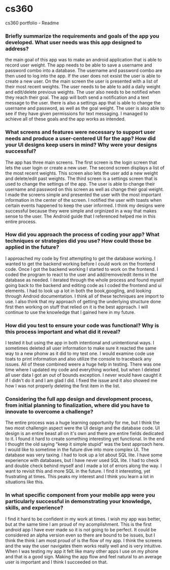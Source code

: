 # cs360
cs360 portfolio - Readme

### Briefly summarize the requirements and goals of the app you developed. What user needs was this app designed to address?
the main goal of this app was to make an android application that is able to record user weight. The app needs to be able to save a username and password combo into a database. The username and password combo are then used to log into the app. If the user does not exsist the user is able to create a new user. On the main screen the user is presented with a list of their most recent weights. The user needs to be able to add a daily weight and edit/delete previous weights. The user also needs to be notified when they reach their goal. The app will both send a notification and a text message to the user. there is also a settings app that is able to change the username and password, as well as the goal weight. The user is also able to see if they have given permissions for text messaging. I managed to achieve all of these goals and the app works as intended.
### What screens and features were necessary to support user needs and produce a user-centered UI for the app? How did your UI designs keep users in mind? Why were your designs successful?
The app has three main screens. The first screen is the login screen that lets the user login or create a new user. The second screen displays a list of the most recent weights. This screen also lets the user add a new weight and delete/edit past weights. The third screen is a settings screen that is used to change the settings of the app. The user is able to change their username and password on this screen as well as change their goal weight. I made the screens simple and presented the user with the most important information in the center of the screen. I notified the user with toasts when certain events happened to keep the user informed. I think my designs were successful because they were simple and orginized in a way that makes sense to the user. The Android guide that I referenced helped me in this entire process.
### How did you approach the process of coding your app? What techniques or strategies did you use? How could those be applied in the future?
I approached my code by first attempting to get the database working. I wanted to get the backend working before I could work on the frontend code. Once I got the backend working I started to work on the frontend. I coded the program to react to the user and add/remove/edit items in the database as needed. I iterated through the whole process and found myself going back to the backend and editing code as I coded the frontend and ui elements. I had to look up a lot in both the book,googling, and looking through Android documentation. I think all of these techniques are import to use. I also think that my approach of getting the underlying structure done first then working on stuff that relied on it is the best approach. I will continue to use the knowledge that I gained here in my future.
### How did you test to ensure your code was functional? Why is this process important and what did it reveal?
I tested it but using the app in both intentional and unintentional ways. I sometimes deleted all user information to make sure it reacted the same way to a new phonw as it did to my test one. I would examine code use toats to print information and also utilize the console to traceback any issues. All of these combined weere a huge help in testing. There was one time where I updated my code and everything worked, but when I deleted all user data I got an out of bounds exception. I never would have caught it if I didn't do it and I am glad I did. I fixed the issue and it also showed me how I was not properly deleting the first item in the list.
### Considering the full app design and development process, from initial planning to finalization, where did you have to innovate to overcome a challenge?
The entire process was a huge learning opportunity for me, but I think the two most challengin aspect were the UI design and the database code. UI design is an entire beast all on it's own and there are entire fields dedicated to it. I found it hard to create something interesting yet functional. In the end I thought the old saying "keep it simple stupid" was the best approach here. I would like to sometime in the future dive into more complex UI. The database was very taxing. I had to look up a lot about SQL lite. I have some experience with databases, but I have never used SQL lite. I had to check and double check behind myself and I made a lot of errors along the way. I want to revisit this and more SQL in the future. I find it interesting, yet frustrating at times. This peaks my interest and I think you learn a lot in situations like this.
### In what specific component from your mobile app were you particularly successful in demonstrating your knowledge, skills, and experience?
I find it hard to be confident in my work at times. I wish my app was better, but at the same time I am proud of my acomplishment. This is the first android app I have ever made so it is not going to be perfect. It could be considered an alpha version even so there are bound to be issues, but I think the think I am most proud of is the flow of my app. I think the screens and the way the user navigates them works really well and is very intuitive. When I was testing my app it felt like many other apps I use on my phone and that is a good sign. Making the app flow and feel natural to an average user is important and I think I succeeded on that.
